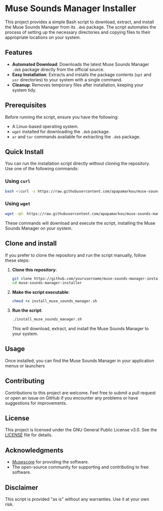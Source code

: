 # Muse Sounds Manager Installer

This project provides a simple Bash script to download, extract, and install the Muse Sounds Manager from its `.deb` package. The script automates the process of setting up the necessary directories and copying files to their appropriate locations on your system.

## Features

- **Automated Download**: Downloads the latest Muse Sounds Manager `.deb` package directly from the official source.
- **Easy Installation**: Extracts and installs the package contents (`opt` and `usr` directories) to your system with a single command.
- **Cleanup**: Removes temporary files after installation, keeping your system tidy.

## Prerequisites

Before running the script, ensure you have the following:

- A Linux-based operating system.
- `wget` installed for downloading the `.deb` package.
- `ar` and `tar` commands available for extracting the `.deb` package.

## Quick Install

You can run the installation script directly without cloning the repository. Use one of the following commands:

### Using `curl`

```bash
bash <(curl -s https://raw.githubusercontent.com/apapamarkou/muse-sounds-manager-generic-installer/main/install_muse_sounds_manager.sh)
```

### Using `wget`

```bash
wget -qO- https://raw.githubusercontent.com/apapamarkou/muse-sounds-manager-generic-installer/main/install_muse_sounds_manager.sh | bash
```

These commands will download and execute the script, installing the Muse Sounds Manager on your system.

## Clone and install

If you prefer to clone the repository and run the script manually, follow these steps:

1. **Clone this repository**:

    ```bash
    git clone https://github.com/yourusername/muse-sounds-manager-installer.git
    cd muse-sounds-manager-installer
    ```

2. **Make the script executable**:

    ```bash
    chmod +x install_muse_sounds_manager.sh
    ```

3. **Run the script**:

    ```bash
    ./install_muse_sounds_manager.sh
    ```

    This will download, extract, and install the Muse Sounds Manager to your system.

## Usage

Once installed, you can find the Muse Sounds Manager in your application menus or launchers

## Contributing

Contributions to this project are welcome. Feel free to submit a pull request or open an issue on GitHub if you encounter any problems or have suggestions for improvements.

## License

This project is licensed under the GNU General Public License v3.0. See the [LICENSE](LICENSE) file for details.

## Acknowledgments

- [Musescore](https://musescore.org/) for providing the software.
- The open-source community for supporting and contributing to free software.

## Disclaimer

This script is provided "as is" without any warranties. Use it at your own risk.

